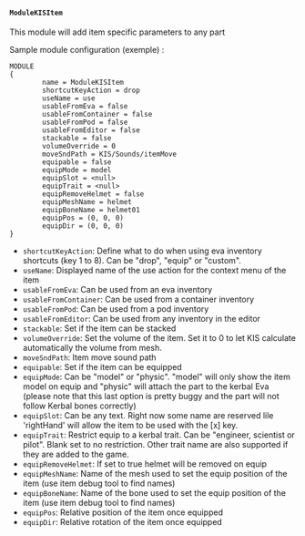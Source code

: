 #### `ModuleKISItem`

This module will add item specific parameters to any part 

Sample module configuration (exemple) :
```
MODULE
{
        name = ModuleKISItem
        shortcutKeyAction = drop
        useName = use
        usableFromEva = false
        usableFromContainer = false
        usableFromPod = false
        usableFromEditor = false
        stackable = false
        volumeOverride = 0
        moveSndPath = KIS/Sounds/itemMove
        equipable = false
        equipMode = model
        equipSlot = <null>
        equipTrait = <null>
        equipRemoveHelmet = false
        equipMeshName = helmet
        equipBoneName = helmet01
        equipPos = (0, 0, 0)
        equipDir = (0, 0, 0)
}
```

- `shortcutKeyAction`: Define what to do when using eva inventory shortcuts (key 1 to 8). Can be "drop", "equip" or "custom".
- `useName`: Displayed name of the use action for the context menu of the item
- `usableFromEva`: Can be used from an eva inventory
- `usableFromContainer`: Can be used from a container inventory
- `usableFromPod`: Can be used from a pod inventory
- `usableFromEditor`: Can be used from any inventory in the editor
- `stackable`: Set if the item can be stacked
- `volumeOverride`: Set the volume of the item. Set it to 0 to let KIS calculate automatically the volume from mesh.
- `moveSndPath`: Item move sound path
- `equipable`: Set if the item can be equipped
- `equipMode`: Can be "model" or "physic". "model" will only show the item model on equip and "physic" will attach the part to the kerbal Eva (please note that this last option is pretty buggy and the part will not follow Kerbal bones correctly)
- `equipSlot`: Can be any text. Right now some name are reserved lile 'rightHand' will allow the item to be used with the [x] key.
- `equipTrait`: Restrict equip to a kerbal trait. Can be "engineer, scientist or pilot". Blank set to no restriction. Other trait name are also supported if they are added to the game.
- `equipRemoveHelmet`: If set to true helmet will be removed on equip
- `equipMeshName`: Name of the mesh used to set the equip position of the item (use item debug tool to find names)
- `equipBoneName`: Name of the bone used to set the equip position of the item (use item debug tool to find names)
- `equipPos`: Relative position of the item once equipped
- `equipDir`: Relative rotation of the item once equipped